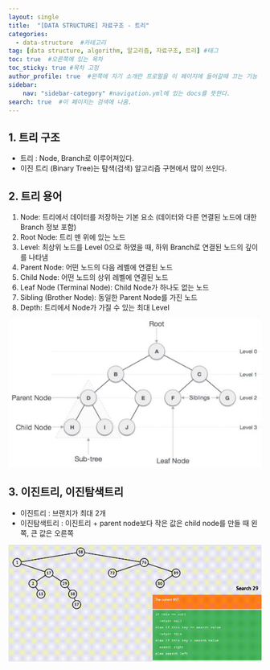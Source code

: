 ```yaml
---
layout: single
title:  "[DATA STRUCTURE] 자료구조 - 트리"
categories: 
  - data-structure  #카테고리
tag: [data structure, algorithm, 알고리즘, 자료구조, 트리] #태그
toc: true  #오른쪽에 있는 목차
toc_sticky: true #목차 고정
author_profile: true  #왼쪽에 자기 소개란 프로필을 이 페이지에 들어갈때 끄는 기능
sidebar:
    nav: "sidebar-category" #navigation.yml에 있는 docs를 뜻한다.
search: true  #이 페이지는 검색에 나옴.
---
```


## 1. 트리 구조

- 트리 : Node, Branch로 이루어져있다.
- 이진 트리 (Binary Tree)는 탐색(검색) 알고리즘 구현에서 많이 쓰인다.

## 2. 트리 용어
1. Node: 트리에서 데이터를 저장하는 기본 요소 (데이터와 다른 연결된 노드에 대한 Branch 정보 포함)
2. Root Node: 트리 맨 위에 있는 노드
3. Level: 최상위 노드를 Level 0으로 하였을 때, 하위 Branch로 연결된 노드의 깊이를 나타냄
4. Parent Node: 어떤 노드의 다음 레벨에 연결된 노드
5. Child Node: 어떤 노드의 상위 레벨에 연결된 노드
6. Leaf Node (Terminal Node): Child Node가 하나도 없는 노드
7. Sibling (Brother Node): 동일한 Parent Node를 가진 노드
8. Depth: 트리에서 Node가 가질 수 있는 최대 Level

![tree](/assets/images/2023/02/21/tree.png)

## 3. 이진트리, 이진탐색트리
- 이진트리 : 브랜치가 최대 2개
- 이진탐색트리 : 이진트리 + parent node보다 작은 값은 child node를 만들 때 왼쪽, 큰 값은 오른쪽

![binaryTree](/assets/images/2023/02/21/tree.gif)